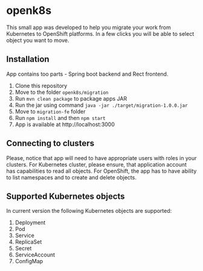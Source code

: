 # openk8s
This small app was developed to help you migrate your work from Kubernetes to OpenShift platforms. In a few clicks you will be able to select object you want to move.

## Installation

App contains too parts - Spring boot backend and Rect frontend.
 1. Clone this repository
 2. Move to the folder ```openk8s/migration```
 4. Run ```mvn clean package``` to package apps JAR
 5. Run the jar using command ```java -jar ./target/migration-1.0.0.jar```
 6. Move to  ```migration-fe``` folder
 7. Run ```npm install``` and then ```npm start```
 8. App is available at http://localhost:3000

## Connecting to clusters

Please, notice that app will need to have appropriate users with roles in your clusters. 
For Kubernetes cluster, please ensure, that application account has capabilities to 
read all objects. For OpenShift, the app has to have ability to list namespaces 
and to create and delete objects.

## Supported Kubernetes objects

In current version the following Kubernetes objects are supported:
1. Deployment
2. Pod
3. Service
4. ReplicaSet
5. Secret
6. ServiceAccount
7. ConfigMap
